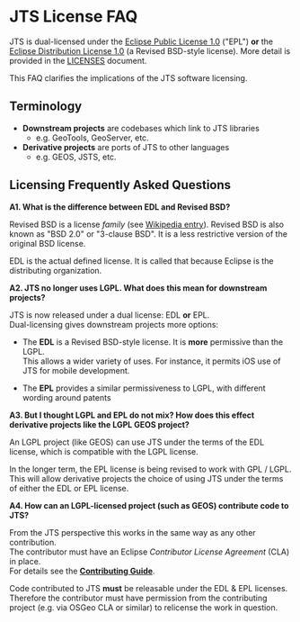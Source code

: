 # JTS License FAQ

JTS is dual-licensed under the [Eclipse Public License 1.0](https://www.eclipse.org/legal/epl-v10.html) ("EPL") 
**or** the [Eclipse Distribution License 1.0](http://www.eclipse.org/org/documents/edl-v10.php) (a Revised BSD-style license). 
More detail is provided in the [LICENSES](LICENSES.md) document.

This FAQ clarifies the implications of the JTS software licensing.

## Terminology

* **Downstream projects** are codebases which link to JTS libraries
  * e.g. GeoTools, GeoServer, etc.
* **Derivative projects** are ports of JTS to other languages 
  * e.g. GEOS, JSTS, etc.


## Licensing Frequently Asked Questions

**A1. What is the difference between EDL and Revised BSD?**

  Revised BSD is a license *family* (see [Wikipedia entry](https://en.wikipedia.org/wiki/BSD_licenses#3-clause_license_.28.22BSD_License_2.0.22.2C_.22Revised_BSD_License.22.2C_.22New_BSD_License.22.2C_or_.22Modified_BSD_License.22.29)).
  Revised BSD is also known as "BSD 2.0" or "3-clause BSD".  It is a less restrictive version of the original BSD license.
  
  EDL is the actual defined license.
  It is called that because Eclipse is the distributing organization.

**A2. JTS no longer uses LGPL.  What does this mean for downstream projects?**

  JTS is now released under a dual license: EDL **or** EPL.  
  Dual-licensing gives downstream projects more options:

* The **EDL** is a Revised BSD-style license.
  It is **more** permissive than the LGPL.  
  This allows a wider variety of uses.  For instance, it permits iOS use of JTS for mobile development.
  
* The **EPL** provides a similar permissiveness to LGPL, with different wording around patents

**A3. But I thought LGPL and EPL do not mix? How does this effect derivative projects like the LGPL GEOS project?**

  An LGPL project (like GEOS) can use JTS under the terms of the EDL license, which is compatible with the LGPL license.

  In the longer term, the EPL license is being revised to work with GPL / LGPL.  
  This will allow derivative projects the choice of using JTS under the terms of either the EDL or EPL license.

**A4. How can an LGPL-licensed project (such as GEOS) contribute code to JTS?**

  From the JTS perspective this works in the same way as any other contribution.  
  The contributor must have an Eclipse *Contributor License Agreement* (CLA) in place.  
  For details see the [**Contributing Guide**](CONTRIBUTING.md).

  Code contributed to JTS **must** be releasable under the EDL & EPL licenses.
  Therefore the contributor must have permission from the contributing project (e.g. via OSGeo CLA or similar) 
  to relicense the work in question. 
